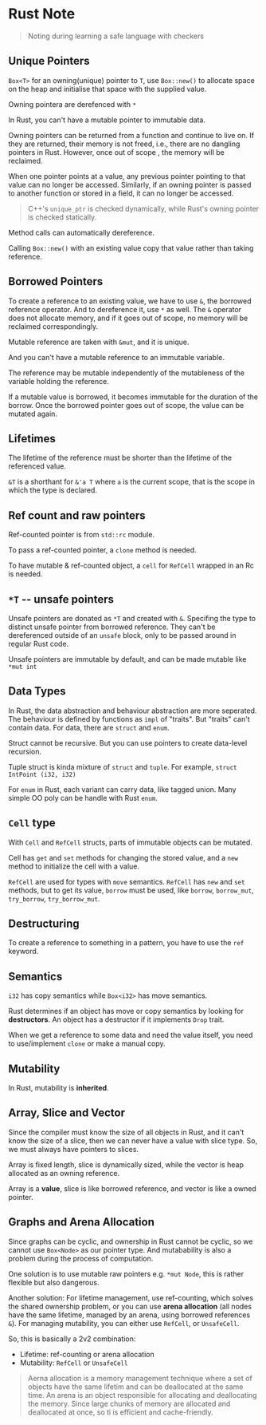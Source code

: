 # Rust Note
> Noting during learning a safe language with checkers

## Unique Pointers
`Box<T>` for an owning(unique) pointer to `T`, use `Box::new()` to allocate space on the heap and initialise that space with the supplied value.

Owning pointera are derefenced with `*`


In Rust, you can't have a mutable pointer to immutable data.

Owning pointers can be returned from a function and continue to live on. If they are returned, their memory is not freed, i.e., there are no dangling pointers in Rust. However, once out of scope , the memory will be reclaimed.

When one pointer points at a value, any previous pointer pointing to that value can no longer be accessed. Similarly, if an owning pointer is passed to another function or stored in a field, it can no longer be accessed.

> C++'s `unique_ptr` is checked dynamically, while Rust's owning pointer is checked statically.

Method calls can automatically dereference.

Calling `Box::new()` with an existing value copy that value rather than taking reference.

## Borrowed Pointers
To create a reference to an existing value, we have to use `&`, the borrowed reference operator. And to dereference it, use `*` as well. The `&` operator does not allocate memory, and if it goes out of scope, no memory will be reclaimed correspondingly.

Mutable reference are taken with `&mut`, and it is unique.

And you can't have a mutable reference to an immutable variable.

The reference may be mutable independently of the mutableness of the variable holding the reference.

If a mutable value is borrowed, it becomes immutable for the duration of the borrow. Once the borrowed pointer goes out of scope, the value can be mutated again.

## Lifetimes

The lifetime of the reference must be shorter than the lifetime of the referenced value.

`&T` is a shorthant for `&'a T` where `a` is the current scope, that is the scope in which the type is declared.

## Ref count and raw pointers
Ref-counted pointer is from `std::rc` module.

To pass a ref-counted pointer, a `clone` method is needed.

To have mutable & ref-counted object, a `cell` for `RefCell` wrapped in an Rc is needed.

## `*T` -- unsafe pointers
Unsafe pointers are donated as `*T` and created with `&`. Specifing the type to distinct unsafe pointer from borrowed reference. They can't be dereferenced outside of an `unsafe` block, only to be passed around in regular Rust code.

Unsafe pointers are immutable by default, and can be made mutable like `*mut int`

## Data Types
In Rust, the data abstraction and behaviour abstraction are more seperated. The behaviour is defined by functions as `impl` of "traits". But "traits" can't contain data. For data, there are `struct` and `enum`.

Struct cannot be recursive. But you can use pointers to create data-level recursion.

Tuple struct is kinda mixture of `struct` and `tuple`. For example, `struct IntPoint (i32, i32)`

For `enum` in Rust, each variant can carry data, like tagged union. Many simple OO poly can be handle with Rust `enum`.

## `Cell` type

With `Cell` and `RefCell` structs, parts of immutable objects can be mutated.

Cell has `get` and `set` methods for changing the stored value, and a `new` method to initialize the cell with a value.

`RefCell` are used for types with `move` semantics. `RefCell` has `new` and `set` methods, but to get its value, `borrow` must be used, like `borrow`, `borrow_mut`, `try_borrow`, `try_borrow_mut`. 

## Destructuring

To create a reference to something in a pattern, you have to use the `ref` keyword.

## Semantics

`i32` has copy semantics while `Box<i32>` has move semantics.

Rust determines if an object has move or copy semantics by looking for **destructors**. An object has a destructor if it implements `Drop` trait.


When we get a reference to some data and need the value itself, you need to use/implement `clone` or make a manual copy.


## Mutability
In Rust, mutability is **inherited**.

## Array, Slice and Vector
Since the compiler must know the size of all objects in Rust, and it can't know the size of a slice, then we can never have a value with slice type. So, we must always have pointers to slices.


Array is fixed length, slice is dynamically sized, while the vector is heap allocated as an owning reference.

Array is a **value**, slice is like borrowed reference, and vector is like a owned pointer.


## Graphs and Arena Allocation

Since graphs can be cyclic, and ownership in Rust cannot be cyclic, so we cannot use `Box<Node>` as our pointer type. And mutabability is also a problem during the process of computation.

One solution is to use mutable raw pointers e.g. `*mut Node`, this is rather flexible but also dangerous.


Another solution: For lifetime management, use ref-counting, which solves the shared ownership problem, or you can use **arena allocation** (all nodes have the same lifetime, managed by an arena, using borrowed references `&`). For managing mutability, you can either use `RefCell`, or `UnsafeCell`.

So, this is basically a 2v2 combination:

* Lifetime: ref-counting or arena allocation
* Mutability: `RefCell` or `UnsafeCell`

> Aerna allocation is a memory management technique where a set of objects have the same lifetim and can be deallocated at the same time. An arena is an object responsible for allocating and deallocating the memory. Since large chunks of memory are allocated and deallocated at once, so ti is efficient and cache-friendly.




